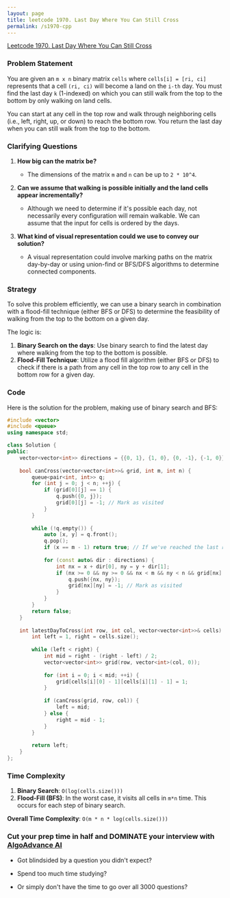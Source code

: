 ```yaml
---
layout: page
title: leetcode 1970. Last Day Where You Can Still Cross
permalink: /s1970-cpp
---
```

[Leetcode 1970. Last Day Where You Can Still Cross](https://algoadvance.github.io/algoadvance/l1970)
### Problem Statement

You are given an `m x n` binary matrix `cells` where `cells[i] = [ri, ci]` represents that a cell `(ri, ci)` will become a land on the `i-th` day. You must find the last day `k` (1-indexed) on which you can still walk from the top to the bottom by only walking on land cells.

You can start at any cell in the top row and walk through neighboring cells (i.e., left, right, up, or down) to reach the bottom row. You return the last day when you can still walk from the top to the bottom.

### Clarifying Questions

1. **How big can the matrix be?**
   - The dimensions of the matrix `m` and `n` can be up to `2 * 10^4`.
   
2. **Can we assume that walking is possible initially and the land cells appear incrementally?**
   - Although we need to determine if it's possible each day, not necessarily every configuration will remain walkable. We can assume that the input for cells is ordered by the days.

3. **What kind of visual representation could we use to convey our solution?**
   - A visual representation could involve marking paths on the matrix day-by-day or using union-find or BFS/DFS algorithms to determine connected components.

### Strategy

To solve this problem efficiently, we can use a binary search in combination with a flood-fill technique (either BFS or DFS) to determine the feasibility of walking from the top to the bottom on a given day. 

The logic is:

1. **Binary Search on the days**: Use binary search to find the latest day where walking from the top to the bottom is possible.
2. **Flood-Fill Technique**: Utilize a flood fill algorithm (either BFS or DFS) to check if there is a path from any cell in the top row to any cell in the bottom row for a given day.

### Code

Here is the solution for the problem, making use of binary search and BFS:

```cpp
#include <vector>
#include <queue>
using namespace std;

class Solution {
public:
    vector<vector<int>> directions = {{0, 1}, {1, 0}, {0, -1}, {-1, 0}};
    
    bool canCross(vector<vector<int>>& grid, int m, int n) {
        queue<pair<int, int>> q;
        for (int j = 0; j < n; ++j) {
            if (grid[0][j] == 1) {
                q.push({0, j});
                grid[0][j] = -1; // Mark as visited
            }
        }
        
        while (!q.empty()) {
            auto [x, y] = q.front();
            q.pop();
            if (x == m - 1) return true; // If we've reached the last row
            
            for (const auto& dir : directions) {
                int nx = x + dir[0], ny = y + dir[1];
                if (nx >= 0 && ny >= 0 && nx < m && ny < n && grid[nx][ny] == 1) {
                    q.push({nx, ny});
                    grid[nx][ny] = -1; // Mark as visited
                }
            }
        }
        return false;
    }
    
    int latestDayToCross(int row, int col, vector<vector<int>>& cells) {
        int left = 1, right = cells.size();
        
        while (left < right) {
            int mid = right - (right - left) / 2;
            vector<vector<int>> grid(row, vector<int>(col, 0));
            
            for (int i = 0; i < mid; ++i) {
                grid[cells[i][0] - 1][cells[i][1] - 1] = 1;
            }
            
            if (canCross(grid, row, col)) {
                left = mid;
            } else {
                right = mid - 1;
            }
        }
        
        return left;
    }
};
```

### Time Complexity

1. **Binary Search**: `O(log(cells.size()))`
2. **Flood-Fill (BFS)**: In the worst case, it visits all cells in `m*n` time. This occurs for each step of binary search.

**Overall Time Complexity**: `O(m * n * log(cells.size()))`


### Cut your prep time in half and DOMINATE your interview with [AlgoAdvance AI](https://algoAdvance.com)

- Got blindsided by a question you didn't expect?

- Spend too much time studying?

- Or simply don't have the time to go over all 3000 questions?

